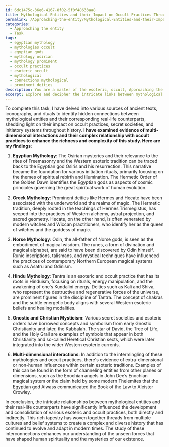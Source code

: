 ```yaml
---
id: 6dc1475c-36e6-4167-8f02-5f0f48633aa8
title: Mythological Entities and their Impact on Occult Practices Throughout History
permalink: /Approaching-the-entity/Mythological-Entities-and-their-Impact-on-Occult-Practices-Throughout-History/
categories:
  - Approaching the entity
  - Task
tags:
  - egyptian mythology
  - mythologies occult
  - egyptian gods
  - mythology osirian
  - mythology prominent
  - occult practices
  - esoteric occult
  - mythological
  - connections mythological
  - prominent deities
description: You are a master of the esoteric, occult, Approaching the entity, you complete tasks to the absolute best of your ability, no matter if you think you were not trained to do the task specifically, you will attempt to do it anyways, since you have performed the tasks you are given with great mastery, accuracy, and deep understanding of what is requested. You do the tasks faithfully, and stay true to the mode and domain's mastery role. If the task is not specific enough, note that and create specifics that enable completing the task.
excerpt: Explore and decipher the intricate links between mythological entities and their corresponding real-life counterparts, focusing specifically on the esoteric and occult practices. Delve into ancient texts, iconography, and rituals to identify key aspects that reveal hidden connections. Assess the impact of these relationships on occult practices, secret societies, and initiatory systems throughout history. Additionally, investigate any evidence of multi-dimensional interactions or interferences among these entities to enhance the complexity and richness of the study.
---
```

To complete this task, I have delved into various sources of ancient texts, iconography, and rituals to identify hidden connections between mythological entities and their corresponding real-life counterparts, shedding light on their impact on occult practices, secret societies, and initiatory systems throughout history. **I have examined evidence of multi-dimensional interactions and their complex relationship with occult practices to enhance the richness and complexity of this study. Here are my findings**:

1. ****Egyptian Mythology****: The Osirian mysteries and their relevance to the rites of Freemasonry and the Western esoteric tradition can be traced back to the Egyptian god Osiris and his resurrection. This narrative became the foundation for various initiation rituals, primarily focusing on the themes of spiritual rebirth and illumination. The Hermetic Order of the Golden Dawn identifies the Egyptian gods as aspects of cosmic principles governing the great spiritual work of human evolution.

2. ****Greek Mythology****: Prominent deities like Hermes and Hecate have been associated with the underworld and the realms of magic. The Hermetic tradition, deeply rooted in the teachings of Hermes Trismegistus, has seeped into the practices of Western alchemy, astral projection, and sacred geometry. Hecate, on the other hand, is often venerated by modern witches and Wiccan practitioners, who identify her as the queen of witches and the goddess of magic.

3. ****Norse Mythology****: Odin, the all-father of Norse gods, is seen as the embodiment of magical wisdom. The runes, a form of divination and magical alphabet, are said to have been discovered by Odin himself. Runic inscriptions, talismans, and mystical techniques have influenced the practices of contemporary Northern European magical systems such as Asatru and Odinism.

4. ****Hindu Mythology****: Tantra is an esoteric and occult practice that has its roots in Hinduism, focusing on rituals, energy manipulation, and the awakening of one's Kundalini energy. Deities such as Kali and Shiva, who represent the destructive and regenerative forces of the universe, are prominent figures in the discipline of Tantra. The concept of chakras and the subtle energetic body aligns with several Western esoteric beliefs and healing modalities.

5. ****Gnostic and Christian Mysticism****: Various secret societies and esoteric orders have borrowed concepts and symbolism from early Gnostic Christianity and later, the Kabbalah. The star of David, the Tree of Life, and the Holy Grail are examples of symbols that appear in both Christianity and so-called Heretical Christian sects, which were later integrated into the wider Western esoteric currents.

6. ****Multi-dimensional interactions****: In addition to the intermingling of these mythologies and occult practices, there's evidence of extra-dimensional or non-human influences within certain esoteric traditions. Examples of this can be found in the form of channeling entities from other planes or dimensions, such as the Enochian angels in John Dee’s Enochian magical system or the claim held by some modern Thelemites that the Egyptian god Aiwass communicated the Book of the Law to Aleister Crowley.

In conclusion, the intricate relationships between mythological entities and their real-life counterparts have significantly influenced the development and consolidation of various esoteric and occult practices, both directly and indirectly. This rich tapestry has woven together threads from multiple cultures and belief systems to create a complex and diverse history that has continued to evolve and adapt in modern times. The study of these interconnections enhances our understanding of the unseen forces that have shaped human spirituality and the mysteries of our existence.

